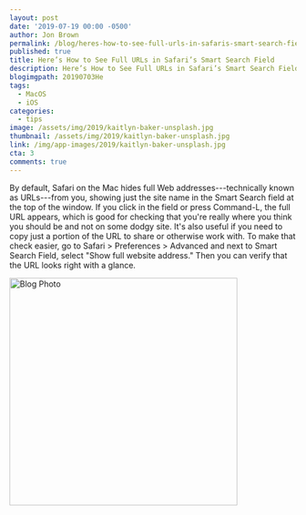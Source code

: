 ```yaml
---
layout: post
date: '2019-07-19 00:00 -0500'
author: Jon Brown
permalink: /blog/heres-how-to-see-full-urls-in-safaris-smart-search-field/
published: true
title: Here’s How to See Full URLs in Safari’s Smart Search Field
description: Here’s How to See Full URLs in Safari’s Smart Search Field
blogimgpath: 20190703He
tags:
  - MacOS
  - iOS
categories:
  - tips
image: /assets/img/2019/kaitlyn-baker-unsplash.jpg
thumbnail: /assets/img/2019/kaitlyn-baker-unsplash.jpg
link: /img/app-images/2019/kaitlyn-baker-unsplash.jpg
cta: 3
comments: true
---
```

By default, Safari on the Mac hides full Web addresses---technically
known as URLs---from you, showing just the site name in the Smart Search
field at the top of the window. If you click in the field or press
Command-L, the full URL appears, which is good for checking that you're
really where you think you should be and not on some dodgy site. It's
also useful if you need to copy just a portion of the URL to share or
otherwise work with. To make that check easier, go to Safari \>
Preferences \> Advanced and next to Smart Search Field, select "Show
full website address." Then you can verify that the URL looks right with
a glance.

<img alt="Blog Photo" src="{{ site.site_cdn }}/assets/img/blog/2019/20190703He/image2.png" class="img-fluid rounded m-2" width="400" />
